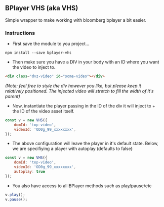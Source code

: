 ## BPlayer VHS (aka VHS)

Simple wrapper to make working with bloomberg bplayer a bit easier.

### Instructions

- First save the module to you project...

```
npm install --save bplayer-vhs
```

- Then make sure you have a DIV in your body with an ID where you want the video to inject to.

```html
<div class="dvz-video" id="some-video"></div>
```

*(Note: feel free to style the div however you like, but please keep it relatively positioned. The injected video will stretch to fill the width of it's parent)*

- Now, instantiate the player passing in the ID of the div it will inject to + the ID of the video asset itself.


```js
const v = new VHS({
	domId: 'top-video',
	videoId: 'OD0g_99_xxxxxxxx',
});
```

- The above configuration will leave the player in it's default state. Below, we are specifiying a player with autoplay (defaults to false)

```js
const v = new VHS({
	domId: 'top-video',
	videoId: 'OD0g_99_xxxxxxxx',
	autoplay: true
});
```


- You also have access to all BPlayer methods such as play/pause/etc

```js
v.play();
v.pause();
```


